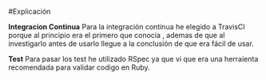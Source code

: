 #Explicación

**Integracion Continua**
Para la integración continua he elegido a TravisCl porque al principio era el primero que conocia , ademas de que al investigarlo antes de usarlo llegue a la conclusión de que era fácil de usar.



**Test**
Para pasar los test he utilizado RSpec ya que vi que era una herraienta recomendada para validar codigo en Ruby.

